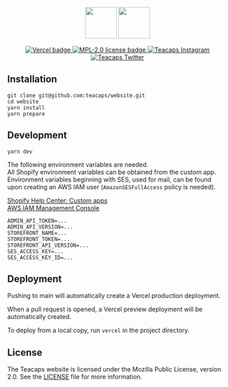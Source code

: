 <p align="center">
	<img src="https://user-images.githubusercontent.com/80354781/193418094-18319483-fda8-4325-81c1-a564d31a57ee.png#gh-dark-mode-only" height="72">
	<img src="https://user-images.githubusercontent.com/80354781/193418071-7f329930-b0a5-4031-9c62-5d805ab6c02e.png#gh-light-mode-only" height="72">
</p>
<p align="center">
	<a href="https://teacaps.studio">
		<img src="https://therealsujitk-vercel-badge.vercel.app/?app=teacaps&logo=false" alt="Vercel badge" />
	</a>
	<a href="#">
		<img src="https://img.shields.io/badge/license-MPL--2.0-informational" alt="MPL-2.0 license badge" />
	</a>
	<a href="https://instagram.com/shopteacaps">
		<img src="https://img.shields.io/badge/Instagram-E4405F?style=flat&logo=instagram&logoColor=white" alt="Teacaps Instagram" />
	</a>
	<a href="https://twitter.com/shopteacaps">
		<img src="https://img.shields.io/badge/Twitter-1DA1F2?style=flat&logo=twitter&logoColor=white" alt="Teacaps Twitter" />
	</a>
</p>

## Installation

```
git clone git@github.com:teacaps/website.git
cd website
yarn install
yarn prepare
```

## Development

```
yarn dev
```

The following environment variables are needed.    
All Shopify environment variables can be obtained from the custom app.     
Environment variables beginning with SES, used for mail, can be found upon creating an AWS IAM user (`AmazonSESFullAccess` policy is needed).

[Shopify Help Center: Custom apps](https://help.shopify.com/en/manual/apps/custom-apps?shpxid=94647310-2188-415C-BA52-58EC257705DA#create-and-install-a-custom-app)    
[AWS IAM Management Console](https://us-east-1.console.aws.amazon.com/iam/home)
```
ADMIN_API_TOKEN=...
ADMIN_API_VERSION=...
STOREFRONT_NAME=...
STOREFRONT_TOKEN=...
STOREFRONT_API_VERSION=...
SES_ACCESS_KEY=...
SES_ACCESS_KEY_ID=...
```

## Deployment
Pushing to main will automatically create a Vercel production deployment.

When a pull request is opened, a Vercel preview deployment will be automatically created.

To deploy from a local copy, run `vercel` in the project directory.


## License

The Teacaps website is licensed under the Mozilla Public License, version 2.0. See the [LICENSE](./LICENSE) file for more information.